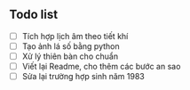 ## Todo list ##

* [ ] Tích hợp lịch âm theo tiết khí
* [ ] Tạo ảnh lá số bằng python
* [ ] Xử lý thiên bàn cho chuẩn
* [ ] Viết lại Readme, cho thêm các bước an sao
* [ ] Sửa lại trường hợp sinh năm 1983
